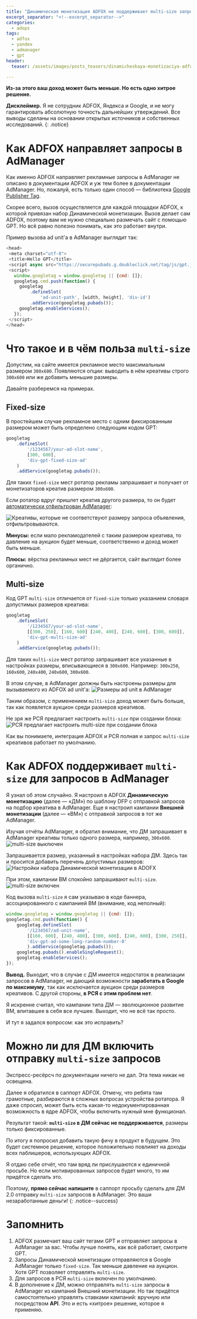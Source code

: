 ```yaml
---
title: "Динамическая монетизация ADFOX не поддерживает multi-size запросы в AdManager"
excerpt_separator: "<!--excerpt_separator-->"
categories:
  - adops
tags:
  - adfox
  - yandex
  - admanager
  - gpt
header:
  teaser: /assets/images/posts_teasers/dinamicheskaya-monetizaciya-adfox-ne-podderzhivaet-multi-size-zaprosy-v-admanager.webp

---
```


**Из-за этого ваш доход может быть меньше. Но есть одно хитрое решение.**
<!--excerpt_separator-->

**Дисклеймер.** Я не сотрудник ADFOX, Яндекса и Google, и не могу гарантировать абсолютную точность дальнейших утверждений. Все выводы сделаны на основании открытых источников и собственных исследований.
{: .notice}

# Как ADFOX направляет запросы в AdManager

Как именно ADFOX направляет рекламные запросы в AdManager не описано в документации ADFOX и уж тем более в документации AdManager. Но, пожалуй, есть только один способ — библиотека [Google Publisher Tag](https://developers.google.com/publisher-tag/guides/get-started).

Скорее всего, вызов осуществляется для каждой площадки ADFOX, к которой привязан набор Динамической монетизации. Вызов делает сам ADFOX, поэтому вам не нужно специально размечать сайт с помощью GPT. Но всё равно полезно понимать, как это работает внутри.

Пример вызова ad unit'a в AdManager выглядит так:
```javascript
<head>
 <meta charset="utf-8">
 <title>Hello GPT</title>
 <script async src="https://securepubads.g.doubleclick.net/tag/js/gpt.js"></script>
 <script>
   window.googletag = window.googletag || {cmd: []};
   googletag.cmd.push(function() {
     googletag
         .defineSlot(
             'ad-unit-path', [width, height], 'div-id')
         .addService(googletag.pubads());
     googletag.enableServices();
   });
 </script>
</head>
```

# Что такое и в чём польза `multi-size`

Допустим, на сайте имеется рекламное место максимальным размером `300x600`. Появляются опции: выводить в нём креативы строго `300x600` или же добавить меньшие размеры.

Давайте разберемся на примерах.

## Fixed-size 

В простейшем случае рекламное место с одним фиксированным размером может быть определено следующим кодом GPT:

```javascript
googletag
    .defineSlot(
    	'/1234567/your-ad-slot-name',
    	[300, 600],
    	'div-gpt-fixed-size-ad'
    )
    .addService(googletag.pubads());
```

Для таких `fixed-size` мест ротатор рекламы запрашивает и получает от монетизаторов креатив размером `300x600`.

Если ротатор вдруг пришлет креатив другого размера, то он будет [автоматически отфильтрован AdManager](https://support.google.com/admanager/answer/1143651):

![Креативы, которые не соответствуют размеру запроса объявления, отфильтровываются.](\assets\images\posts_images\2020-01-10-dinamicheskaya-monetizaciya-adfox-ne-podderzhivaet-multi-size-zaprosy-v-admanager\kreativy-kotorye-ne-sootvetstvuyut-razmeru-zaprosa-obyavleniya-otfiltrovyvayutsya.webp)

**Минусы:** если мало рекламодателей с таким размером креатива, то давление на аукцион будет меньше, соответственно и доход может быть меньше.

**Плюсы:** вёрстка рекламных мест не дёргается, сайт выглядит более органично.

## Multi-size

Код GPT `multi-size` отличается от `fixed-size` только указанием словаря допустимых размеров креатива:
```javascript
googletag
    .defineSlot(
    	'/1234567/your-ad-slot-name',
    	[[300, 250], [160, 600] [240, 400], [240, 600], [300, 600]],
    	'div-gpt-multi-size-ad'
    )
    .addService(googletag.pubads());
```

 Для таких `multi-size` мест ротатор запрашивает все указанные в настройках размеры, вписывающиеся в `300x600`. Например: `300x250`, `160x600`, `240x400`, `240x600`, `300x600`.

В этом случае, в AdManager должны быть настроены размеры для вызываемого из ADFOX ad unit'a:
![Размеры ad unit в AdManager](\assets\images\posts_images\2020-01-10-dinamicheskaya-monetizaciya-adfox-ne-podderzhivaet-multi-size-zaprosy-v-admanager\admanager-ad-unit-sizes.webp)

Таким образом, с применением `multi-size` доход может быть больше, так как появлется аукцион среди размеров креативов.

Не зря же РСЯ предлагает настроить `multi-size` при создании блока:
![РСЯ предлагает настроить multi-size при создании блока](\assets\images\posts_images\2020-01-10-dinamicheskaya-monetizaciya-adfox-ne-podderzhivaet-multi-size-zaprosy-v-admanager\yan-multi-size-set-up.webp)

Как вы понимаете, интеграция ADFOX и РСЯ полная и запрос `multi-size` креативов работает по умолчанию.

# Как ADFOX поддерживает `multi-size`  для запросов в AdManager

Я узнал об этом случайно. Я настроил в ADFOX **Динамическую монетизацию** (далее — «ДМ») по шаблону DFP с отправкой запросов на подбор креатива в AdManager.
Еще я настроил кампании **Внешней монетизации** (далее — «ВМ») с отправкой запросов в тот же AdManager.

Изучая отчёты AdManager, я обратил внимание, что ДМ запрашивает в AdManager креативы только одного размера, например, `300x600`.
![multi-size выключен](\assets\images\posts_images\2020-01-10-dinamicheskaya-monetizaciya-adfox-ne-podderzhivaet-multi-size-zaprosy-v-admanager\multi-size-ad-requests-disabled.webp)

Запрашивается размер, указанный в настройках набора ДМ. Здесь так и просится добавить перечень допустимых размеров:
![Настройки набора Динамической монетизации в ADOFX](\assets\images\posts_images\2020-01-10-dinamicheskaya-monetizaciya-adfox-ne-podderzhivaet-multi-size-zaprosy-v-admanager\nastrojki-nabora-dinamicheskoj-monetizacii-v-adfox.webp)

При этом, кампании ВМ спокойно запрашивают `multi-size`.
![multi-size включен](\assets\images\posts_images\2020-01-10-dinamicheskaya-monetizaciya-adfox-ne-podderzhivaet-multi-size-zaprosy-v-admanager\multi-size-ad-requests-enabled.webp)

Код вызова `multi-size` я сам указываю в коде баннера, ассоциированного с кампанией ВМ (внимание, код неполный):
```javascript
window.googletag = window.googletag || {cmd: []};
googletag.cmd.push(function() {
    googletag.defineSlot(
    	'/1234567/ad-unit-name',
    	[[160, 600], [240, 400], [300, 600], [240, 600], [300, 250]],
    	'div-gpt-ad-some-long-random-number-0'
    	).addService(googletag.pubads());
    googletag.pubads().enableSingleRequest();
    googletag.enableServices();
});
```

**Вывод.** Выходит, что в случае с ДМ имеется недостаток в реализации запросов в AdManager, не дающий возможности **заработать в Google по максимуму**, так как исключается аукцион среди размеров креативов. С другой стороны, **в РСЯ с этим проблем нет**.

Я искренне считал, что кампании типа ДМ — эволюционное развитие ВМ, впитавшее в себя все лучшее. Выходит, что не всё так просто.

И тут я задался вопросом: как это исправить?

# Можно ли для ДМ включить отправку `multi-size` запросов

Экспресс-ресёрсч по документации ничего не дал. Эта тема никак не освещена.

Далее я обратился в саппорт ADFOX. Отмечу, что ребята там грамотные, разбираются в сложных вопросах устройства ротатора. Я даже спросил, может быть есть какая-то недокументированная возможность в ядре ADFOX, чтобы включить нужный мне функционал.

Результат такой: **`multi-size` в ДМ сейчас не поддерживается**, размеры только фиксированные. 

По итогу я попросил добавить такую фичу в продукт в будущем. Это будет системное решение, которое положительно повлияет на доходы всех паблишеров, использующих ADFOX.

Я отдаю себе отчёт, что там вряд ли прислушаются к единичной просьбе. Но если мотивированных запросов будет много, то им придётся сделать это.

Поэтому, **прямо сейчас напишите** в саппорт просьбу сделать для ДМ 2.0 отправку `multi-size` запросов в AdManаger. Это ваши незаработанные деньги!
{: .notice--success}


# Запомнить
1. ADFOX размечает ваш сайт тегами GPT и отправляет запросы в AdManager за вас. Чтобы лучше понять, как всё работает, смотрите GPT.
1. Запросы Динамической монетизации отправляются в Google AdManager только `fixed-size`. Так меньше давление на аукцион. Хотя GPT позволяет отправлять `multi-size`.
1. Для запросов в  РСЯ `multi-size` включен по умолчанию.
1. В дополнение к ДМ, можно отправлять `multi-size` запросы в AdManager из кампаний Внешний монетизации. Но так придётся самостоятельно управлять ставками кампаний: вручную или посредством **API**. Это и есть «хитрое» решение, которое я применяю.